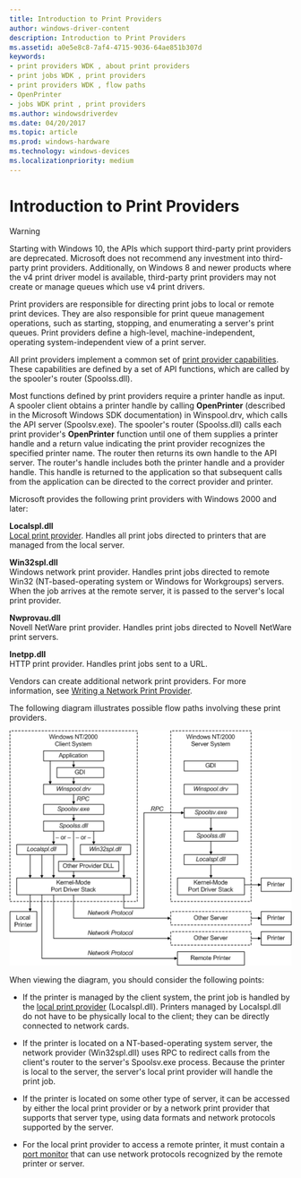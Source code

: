 ```yaml
---
title: Introduction to Print Providers
author: windows-driver-content
description: Introduction to Print Providers
ms.assetid: a0e5e8c8-7af4-4715-9036-64ae851b307d
keywords:
- print providers WDK , about print providers
- print jobs WDK , print providers
- print providers WDK , flow paths
- OpenPrinter
- jobs WDK print , print providers
ms.author: windowsdriverdev
ms.date: 04/20/2017
ms.topic: article
ms.prod: windows-hardware
ms.technology: windows-devices
ms.localizationpriority: medium
---
```


# Introduction to Print Providers

> [!WARNING]
> Starting with Windows 10, the APIs which support third-party print providers are deprecated. Microsoft does not recommend any investment into third-party print providers. Additionally, on Windows 8 and newer products where the v4 print driver model is available, third-party print providers may not create or manage queues which use v4 print drivers.

Print providers are responsible for directing print jobs to local or remote print devices. They are also responsible for print queue management operations, such as starting, stopping, and enumerating a server's print queues. Print providers define a high-level, machine-independent, operating system-independent view of a print server.

All print providers implement a common set of [print provider capabilities](print-provider-capabilities.md). These capabilities are defined by a set of API functions, which are called by the spooler's router (Spoolss.dll).

Most functions defined by print providers require a printer handle as input. A spooler client obtains a printer handle by calling **OpenPrinter** (described in the Microsoft Windows SDK documentation) in Winspool.drv, which calls the API server (Spoolsv.exe). The spooler's router (Spoolss.dll) calls each print provider's **OpenPrinter** function until one of them supplies a printer handle and a return value indicating the print provider recognizes the specified printer name. The router then returns its own handle to the API server. The router's handle includes both the printer handle and a provider handle. This handle is returned to the application so that subsequent calls from the application can be directed to the correct provider and printer.

Microsoft provides the following print providers with Windows 2000 and later:

**Localspl.dll**  
[Local print provider](local-print-provider.md). Handles all print jobs directed to printers that are managed from the local server.

**Win32spl.dll**  
Windows network print provider. Handles print jobs directed to remote Win32 (NT-based-operating system or Windows for Workgroups) servers. When the job arrives at the remote server, it is passed to the server's local print provider.

**Nwprovau.dll**  
Novell NetWare print provider. Handles print jobs directed to Novell NetWare print servers.

**Inetpp.dll**  
HTTP print provider. Handles print jobs sent to a URL.

Vendors can create additional network print providers. For more information, see [Writing a Network Print Provider](writing-a-network-print-provider.md).

The following diagram illustrates possible flow paths involving these print providers.

![print provider flow paths ](images/flowpths.png)

When viewing the diagram, you should consider the following points:

-   If the printer is managed by the client system, the print job is handled by the [local print provider](local-print-provider.md) (Localspl.dll). Printers managed by Localspl.dll do not have to be physically local to the client; they can be directly connected to network cards.

-   If the printer is located on a NT-based-operating system server, the network provider (Win32spl.dll) uses RPC to redirect calls from the client's router to the server's Spoolsv.exe process. Because the printer is local to the server, the server's local print provider will handle the print job.

-   If the printer is located on some other type of server, it can be accessed by either the local print provider or by a network print provider that supports that server type, using data formats and network protocols supported by the server.

-   For the local print provider to access a remote printer, it must contain a [port monitor](https://docs.microsoft.com/windows-hardware/drivers/print/port-monitors) that can use network protocols recognized by the remote printer or server.
